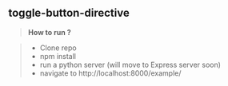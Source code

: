 ## toggle-button-directive

> **How to run ?**

> - Clone repo
> - npm install
> - run a python server (will move to Express server soon)
> - navigate to http://localhost:8000/example/